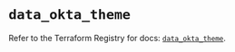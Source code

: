 # `data_okta_theme`

Refer to the Terraform Registry for docs: [`data_okta_theme`](https://registry.terraform.io/providers/okta/okta/4.19.0/docs/data-sources/theme).
